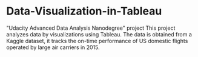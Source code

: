 # Data-Visualization-in-Tableau
"Udacity Advanced Data Analysis Nanodegree" project
This project analyzes data by visualizations using Tableau.
The data is obtained from a Kaggle dataset, it tracks the on-time performance of US domestic flights operated by large air carriers in 2015.
